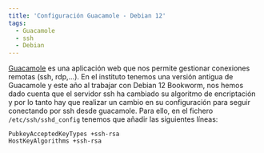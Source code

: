 ```yaml
---
title: 'Configuración Guacamole - Debian 12'
tags: 
  - Guacamole
  - ssh
  - Debian
---
```

[Guacamole](https://guacamole.apache.org/) es una aplicación web que nos permite gestionar conexiones remotas (ssh, rdp,...). En el instituto tenemos una versión antigua de Guacamole y este año al trabajar con Debian 12 Bookworm, nos hemos dado cuenta que el servidor ssh ha cambiado su algoritmo de encriptación y por lo tanto hay que realizar un cambio en su configuración para seguir conectando por ssh desde guacamole. Para ello, en el fichero `/etc/ssh/sshd_config` tenemos que añadir las siguientes líneas:

```
PubkeyAcceptedKeyTypes +ssh-rsa
HostKeyAlgorithms +ssh-rsa
```


